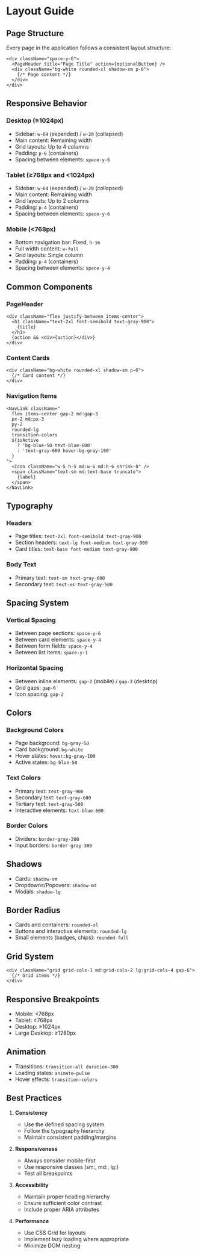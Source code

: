 # Layout Guide

## Page Structure

Every page in the application follows a consistent layout structure:

```tsx
<div className="space-y-6">
  <PageHeader title="Page Title" action={optionalButton} />
  <div className="bg-white rounded-xl shadow-sm p-6">
    {/* Page content */}
  </div>
</div>
```

## Responsive Behavior

### Desktop (≥1024px)
- Sidebar: `w-64` (expanded) / `w-20` (collapsed)
- Main content: Remaining width
- Grid layouts: Up to 4 columns
- Padding: `p-6` (containers)
- Spacing between elements: `space-y-6`

### Tablet (≥768px and <1024px)
- Sidebar: `w-64` (expanded) / `w-20` (collapsed)
- Main content: Remaining width
- Grid layouts: Up to 2 columns
- Padding: `p-4` (containers)
- Spacing between elements: `space-y-6`

### Mobile (<768px)
- Bottom navigation bar: Fixed, `h-16`
- Full width content: `w-full`
- Grid layouts: Single column
- Padding: `p-4` (containers)
- Spacing between elements: `space-y-4`

## Common Components

### PageHeader
```tsx
<div className="flex justify-between items-center">
  <h1 className="text-2xl font-semibold text-gray-900">
    {title}
  </h1>
  {action && <div>{action}</div>}
</div>
```

### Content Cards
```tsx
<div className="bg-white rounded-xl shadow-sm p-6">
  {/* Card content */}
</div>
```

### Navigation Items
```tsx
<NavLink className="
  flex items-center gap-2 md:gap-3 
  px-2 md:px-3 
  py-2
  rounded-lg
  transition-colors
  ${isActive 
    ? 'bg-blue-50 text-blue-600' 
    : 'text-gray-600 hover:bg-gray-100'
  }
">
  <Icon className="w-5 h-5 md:w-6 md:h-6 shrink-0" />
  <span className="text-sm md:text-base truncate">
    {label}
  </span>
</NavLink>
```

## Typography

### Headers
- Page titles: `text-2xl font-semibold text-gray-900`
- Section headers: `text-lg font-medium text-gray-900`
- Card titles: `text-base font-medium text-gray-900`

### Body Text
- Primary text: `text-sm text-gray-600`
- Secondary text: `text-xs text-gray-500`

## Spacing System

### Vertical Spacing
- Between page sections: `space-y-6`
- Between card elements: `space-y-4`
- Between form fields: `space-y-4`
- Between list items: `space-y-1`

### Horizontal Spacing
- Between inline elements: `gap-2` (mobile) / `gap-3` (desktop)
- Grid gaps: `gap-6`
- Icon spacing: `gap-2`

## Colors

### Background Colors
- Page background: `bg-gray-50`
- Card background: `bg-white`
- Hover states: `hover:bg-gray-100`
- Active states: `bg-blue-50`

### Text Colors
- Primary text: `text-gray-900`
- Secondary text: `text-gray-600`
- Tertiary text: `text-gray-500`
- Interactive elements: `text-blue-600`

### Border Colors
- Dividers: `border-gray-200`
- Input borders: `border-gray-300`

## Shadows
- Cards: `shadow-sm`
- Dropdowns/Popovers: `shadow-md`
- Modals: `shadow-lg`

## Border Radius
- Cards and containers: `rounded-xl`
- Buttons and interactive elements: `rounded-lg`
- Small elements (badges, chips): `rounded-full`

## Grid System
```tsx
<div className="grid grid-cols-1 md:grid-cols-2 lg:grid-cols-4 gap-6">
  {/* Grid items */}
</div>
```

## Responsive Breakpoints
- Mobile: <768px
- Tablet: ≥768px
- Desktop: ≥1024px
- Large Desktop: ≥1280px

## Animation
- Transitions: `transition-all duration-300`
- Loading states: `animate-pulse`
- Hover effects: `transition-colors`

## Best Practices

1. **Consistency**
   - Use the defined spacing system
   - Follow the typography hierarchy
   - Maintain consistent padding/margins

2. **Responsiveness**
   - Always consider mobile-first
   - Use responsive classes (sm:, md:, lg:)
   - Test all breakpoints

3. **Accessibility**
   - Maintain proper heading hierarchy
   - Ensure sufficient color contrast
   - Include proper ARIA attributes

4. **Performance**
   - Use CSS Grid for layouts
   - Implement lazy loading where appropriate
   - Minimize DOM nesting 